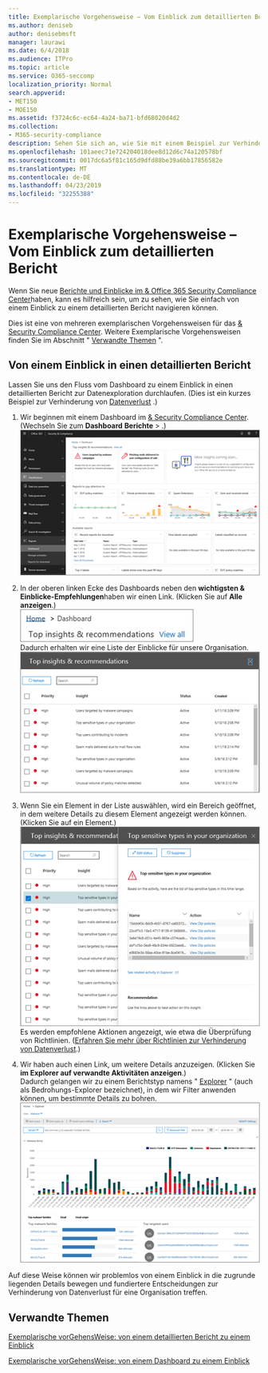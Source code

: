 ```yaml
---
title: Exemplarische Vorgehensweise – Vom Einblick zum detaillierten Bericht
ms.author: deniseb
author: denisebmsft
manager: laurawi
ms.date: 6/4/2018
ms.audience: ITPro
ms.topic: article
ms.service: O365-seccomp
localization_priority: Normal
search.appverid:
- MET150
- MOE150
ms.assetid: f3724c6c-ec64-4a24-ba71-bfd68020d4d2
ms.collection:
- M365-security-compliance
description: Sehen Sie sich an, wie Sie mit einem Beispiel zur Verhinderung von &amp; Datenverlust von einem Einblick in einen detaillierten Bericht im Security Compliance Center navigieren können.
ms.openlocfilehash: 101aeec71e724204018dee8d12d6c74a120578bf
ms.sourcegitcommit: 0017dc6a5f81c165d9dfd88be39a6bb17856582e
ms.translationtype: MT
ms.contentlocale: de-DE
ms.lasthandoff: 04/23/2019
ms.locfileid: "32255388"
---
```

# <a name="walkthrough---from-an-insight-to-a-detailed-report"></a>Exemplarische Vorgehensweise – Vom Einblick zum detaillierten Bericht

Wenn Sie neue [Berichte und Einblicke im &amp; Office 365 Security Compliance Center](reports-and-insights-in-security-and-compliance.md)haben, kann es hilfreich sein, um zu sehen, wie Sie einfach von einem Einblick zu einem detaillierten Bericht navigieren können. 
  
Dies ist eine von mehreren exemplarischen Vorgehensweisen für das [ &amp; Security Compliance Center](https://protection.office.com). Weitere Exemplarische Vorgehensweisen finden Sie im Abschnitt " [Verwandte Themen](#related-topics) ". 
  
## <a name="from-an-insight-to-a-detailed-report"></a>Von einem Einblick in einen detaillierten Bericht

Lassen Sie uns den Fluss vom Dashboard zu einem Einblick in einen detaillierten Bericht zur Datenexploration durchlaufen. (Dies ist ein kurzes Beispiel zur Verhinderung von [Datenverlust](data-loss-prevention-policies.md) .) 
  
1. Wir beginnen mit einem Dashboard im [ &amp; Security Compliance Center](https://protection.office.com). (Wechseln Sie zum **Dashboard** **Berichte** \> .)<br/>![Klicken Sie im &amp; Security Compliance Center auf Dashboards für Berichte \> .](media/2a668c3d-3fa3-4e37-8149-46989b33ae8c.png)
  
2. In der oberen linken Ecke des Dashboards neben den **wichtigsten &amp; Einblicke-Empfehlungen**haben wir einen Link. (Klicken Sie auf **Alle anzeigen**.)<br/>![Klicken Sie im &amp; Security Compliance Center auf Dashboards für Berichte \> , um die wichtigsten Einblicke anzuzeigen.](media/9bb64e11-494f-40a4-ab3d-8d3c7789f300.png)<br/>Dadurch erhalten wir eine Liste der Einblicke für unsere Organisation.<br/>![Im Security &amp; Compliance Center können Sie alle Einblicke in einer Liste anzeigen.](media/1289af77-bf5a-444a-97a1-03d8a83f75a9.png)
  
3. Wenn Sie ein Element in der Liste auswählen, wird ein Bereich geöffnet, in dem weitere Details zu diesem Element angezeigt werden können. (Klicken Sie auf ein Element.)<br/>![Details zu einem ausgewählten Einblick](media/dcbb389f-23b0-4031-b789-4a49068af85a.png)<br/>Es werden empfohlene Aktionen angezeigt, wie etwa die Überprüfung von Richtlinien. ([Erfahren Sie mehr über Richtlinien zur Verhinderung von Datenverlust](data-loss-prevention-policies.md).)
    
4. Wir haben auch einen Link, um weitere Details anzuzeigen. (Klicken Sie **im Explorer auf verwandte Aktivitäten anzeigen**.)<br/>Dadurch gelangen wir zu einem Berichtstyp namens " [Explorer](use-explorer-in-security-and-compliance.md) " (auch als Bedrohungs-Explorer bezeichnet), in dem wir Filter anwenden können, um bestimmte Details zu bohren.<br/>![Explorer-Ansicht mit ausführlicheren Informationen zu einem ausgewählten Einblick](media/3ad15b15-7158-44b7-beda-013351bd868e.png)
  
Auf diese Weise können wir problemlos von einem Einblick in die zugrunde liegenden Details bewegen und fundiertere Entscheidungen zur Verhinderung von Datenverlust für eine Organisation treffen.
  
## <a name="related-topics"></a>Verwandte Themen

[Exemplarische vorGehensWeise: von einem detaillierten Bericht zu einem Einblick](from-a-detailed-report-to-an-insight.md)
  
[Exemplarische vorGehensWeise: von einem Dashboard zu einem Einblick](from-a-dashboard-to-an-insight.md)
  

